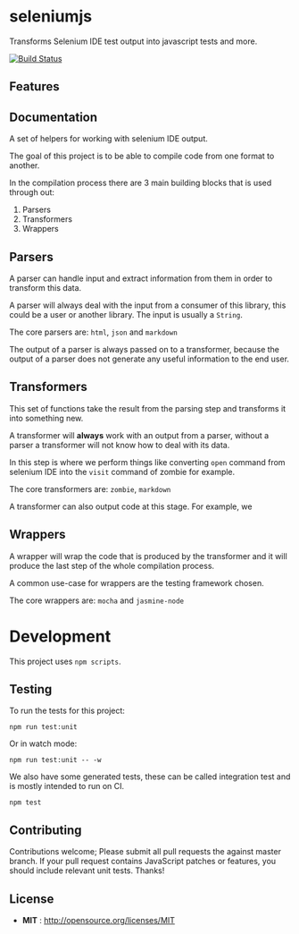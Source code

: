 # seleniumjs

Transforms Selenium IDE test output into javascript tests and more.

[![Build Status](https://travis-ci.com/vimark1/seleniumjs.svg?branch=master)](https://travis-ci.com/vimark1/seleniumjs)

## Features

## Documentation

A set of helpers for working with selenium IDE output.

The goal of this project is to be able to compile code from one format to
another.

In the compilation process there are 3 main building blocks that is used through
out:

1. Parsers
2. Transformers
3. Wrappers

## Parsers

A parser can handle input and extract information from them in order to
transform this data.

A parser will always deal with the input from a consumer of this library, this
could be a user or another library.  The input is usually a `String`.

The core parsers are: `html`, `json` and `markdown`

The output of a parser is always passed on to a transformer, because the output
of a parser does not generate any useful information to the end user.

## Transformers

This set of functions take the result from the parsing step and transforms it
into something new.

A transformer will **always** work with an output from a parser, without a
parser a transformer will not know how to deal with its data.

In this step is where we perform things like converting `open` command from
selenium IDE into the `visit` command of zombie for example.

The core transformers are: `zombie`, `markdown`

A transformer can also output code at this stage.  For example, we 

## Wrappers

A wrapper will wrap the code that is produced by the transformer and it will
produce the last step of the whole compilation process.

A common use-case for wrappers are the testing framework chosen.

The core wrappers are: `mocha` and `jasmine-node`

# Development

This project uses `npm scripts`.

## Testing

To run the tests for this project:

    npm run test:unit

Or in watch mode:

    npm run test:unit -- -w

We also have some generated tests, these can be called integration test and is
mostly intended to run on CI.

    npm test

## Contributing

Contributions welcome; Please submit all pull requests the against master
branch. If your pull request contains JavaScript patches or features, you should
include relevant unit tests. Thanks!

## License

 - **MIT** : http://opensource.org/licenses/MIT
